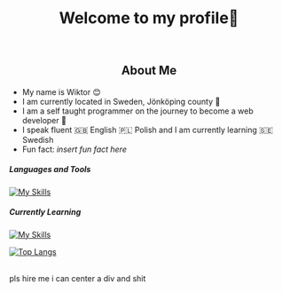 <div id="header" align="center">
    <h1>Welcome to my profile👋</h1>
</div>

<br>

<div id="about">
    <h2 align="center">About Me</h2>
    <ul>
        <li>
            My name is Wiktor 😊
        </li>
        <li>
            I am currently located in Sweden, Jönköping county 💯
        </li>
        <li>
            I am a self taught programmer on the journey to become a web developer 🚀
        </li>
        <li>
            I speak fluent 🇬🇧 English 🇵🇱 Polish and I am currently learning 🇸🇪 Swedish
        </li>
        <li>
            Fun fact: <i>insert fun fact here</i>
        </li>
    </ul>
</div>
               
<h5>Languages and Tools</h5>

[![My Skills](https://skillicons.dev/icons?i=python,nodejs,ts,mongodb,linux)](https://skillicons.dev)

<h5>Currently Learning</h5>

[![My Skills](https://skillicons.dev/icons?i=vuejs)](https://skillicons.dev)

[![Top Langs](https://github-readme-stats.vercel.app/api/top-langs/?username=anuraghazra&layout=compact)](https://github.com/anuraghazra/github-readme-stats)
    
<br>
pls hire me i can center a div and shit
